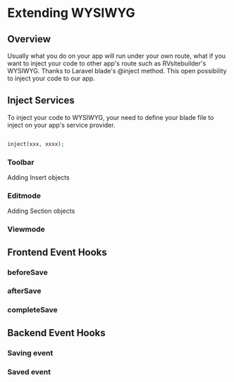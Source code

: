 # Extending WYSIWYG

## Overview

Usually what you do on your app will run under your own route, what if you want to inject your code to other app's route such as RVsitebuilder's WYSIWYG.
Thanks to Laravel blade's @inject method. This open possibility to inject your code to our app.

## Inject Services

To inject your code to WYSIWYG, your need to define your blade file to inject on your app's service provider.
```php

inject(xxx, xxxx);
```

### Toolbar

Adding Insert objects

### Editmode

Adding Section objects

### Viewmode


## Frontend Event Hooks

### beforeSave
### afterSave
### completeSave

## Backend Event Hooks

### Saving event

### Saved event


